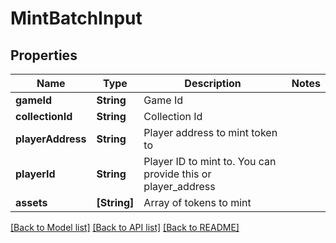 # MintBatchInput

## Properties
Name | Type | Description | Notes
------------ | ------------- | ------------- | -------------
**gameId** | **String** | Game Id | 
**collectionId** | **String** | Collection Id | 
**playerAddress** | **String** | Player address to mint token to | 
**playerId** | **String** | Player ID to mint to. You can provide this or player_address | 
**assets** | **[String]** | Array of tokens to mint | 

[[Back to Model list]](../README.md#documentation-for-models) [[Back to API list]](../README.md#documentation-for-api-endpoints) [[Back to README]](../README.md)


